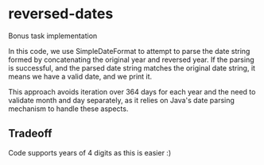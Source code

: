 # reversed-dates
Bonus task implementation

In this code, we use SimpleDateFormat to attempt to parse the date string formed by concatenating the original year and reversed year. If the parsing is successful, and the parsed date string matches the original date string, it means we have a valid date, and we print it.

This approach avoids iteration over 364 days for each year and the need to validate month and day separately, as it relies on Java's date parsing mechanism to handle these aspects.

## Tradeoff

Code supports years of 4 digits as this is easier :)
